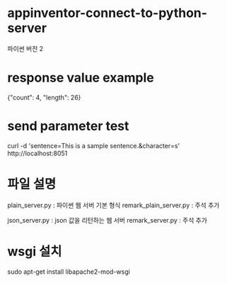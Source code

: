 # appinventor-connect-to-python-server
파이썬 버전 2
# response value example
{"count": 4, "length": 26}
# send parameter test
curl -d 'sentence=This is a sample sentence.&character=s' http://localhost:8051
# 파일 설명
plain_server.py : 파이썬 웹 서버 기본 형식
remark_plain_server.py : 주석 추가

json_server.py : json 값을 리턴하는 웹 서버
remark_server.py : 주석 추가
# wsgi 설치
sudo apt-get install libapache2-mod-wsgi
